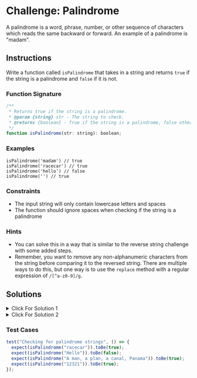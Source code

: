 # Challenge: Palindrome

A palindrome is a word, phrase, number, or other sequence of characters which reads the same backward or forward. An example of a palindrome is "madam".

## Instructions

Write a function called `isPalindrome` that takes in a string and returns `true` if the string is a palindrome and `false` if it is not.

### Function Signature

```js
/**
 * Returns true if the string is a palindrome.
 * @param {string} str - The string to check.
 * @returns {boolean} - True if the string is a palindrome, false otherwise.
 */
function isPalindrome(str: string): boolean;
```

### Examples

```JS
isPalindrome('madam') // true
isPalindrome('racecar') // true
isPalindrome('hello') // false
isPalindrome('') // true
```

### Constraints

- The input string will only contain lowercase letters and spaces
- The function should ignore spaces when checking if the string is a palindrome

### Hints

- You can solve this in a way that is similar to the reverse string challenge with some added steps.
- Remember, you want to remove any non-alphanumeric characters from the string before comparing it to the reversed string. There are multiple ways to do this, but one way is to use the `replace` method with a regular expression of `/[^a-z0-9]/g`.

## Solutions

<details>
  <summary>Click For Solution 1</summary>

Using `replace` with a regular expression is the easiest way to solve this challenge.

```js
function isPalindrome(str) {
  const formattedStr = str.toLowerCase().replace(/[^a-z0-9]/g, "");
  const reversedStr = formattedStr.split("").reverse().join("");
  return formattedStr === reversedStr;
}
```

### Explanation

- Take the input string and make it lowercase.
- Use the `replace` method with a regular expression to remove any non-alphanumeric characters from the string. That way we can compare the string without worrying about spaces or punctuation, such as 'racecar' and 'race car'.
- Store the result in a variable called `formattedStr`.
- Reverse the string, just like we did in the last challenge.
- Compare the original string to the reversed string and return the result. If it is a palindrome, the two strings will be equal, so we return `true`. If it is not a palindrome, the two strings will not be equal, so we return `false`.

</details>

<details>
  <summary>Click For Solution 2</summary>

If you do not want to use a regular expression to strip out non-alphanumeric characters, there are a few ways to do it. We are going to create some helper functions to make it easier.

```js
function isPalindrome(str) {
  const formattedStr = removeNonAlphanumeric(str.toLowerCase());
  const reversedStr = reverseString(formattedStr);
  return formattedStr === reversedStr;
}

function removeNonAlphanumeric(str) {
  let formattedStr = "";
  for (let i = 0; i < str.length; i++) {
    const char = str[i];
    if (isAlphaNumeric(char)) {
      formattedStr += char;
    }
  }
  return formattedStr;
}

function isAlphaNumeric(char) {
  const code = char.charCodeAt(0);
  return (
    (code >= 48 && code <= 57) || // Numbers 0-9
    (code >= 97 && code <= 122) // Lowercase letters a-z
  );
}

function reverseString(str) {
  let reversed = "";
  for (let i = str.length - 1; i >= 0; i--) {
    reversed += str[i];
  }
  return reversed;
}
```

### Explanation

This solution is a bit tougher.

- Create a helper function called `removeNonAlphanumeric` that takes in a string and returns a new string with all non-alphanumeric characters removed. We do this by looping through the string and checking if each character is alphanumeric with another helper function called `isAlphaNumeric`.

- In the `isAlphaNumeric` function, we use the `charCodeAt` method to get the character code of the character. We then check if the character code is between 48 and 57, which is the range for numbers 0-9, or if it is between 97 and 122, which is the range for lowercase letters a-z. If it is, we return `true`. If it is not, we return `false`.

- Once we have a string with only alphanumeric characters, we can reverse it and compare it to the original string to see if it is a palindrome.

</details>

### Test Cases

```js
test("Checking for palindrome strings", () => {
  expect(isPalindrome("racecar")).toBe(true);
  expect(isPalindrome("Hello")).toBe(false);
  expect(isPalindrome("A man, a plan, a canal, Panama")).toBe(true);
  expect(isPalindrome("12321")).toBe(true);
});
```

